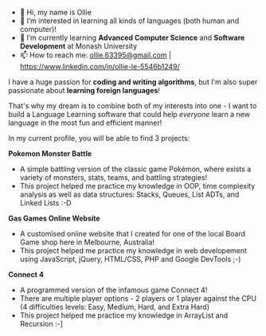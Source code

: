 - 👋 Hi, my name is Ollie
- 👀 I’m interested in learning all kinds of languages (both human and computer)!
- 🌱 I’m currently learning **Advanced Computer Science** and **Software Development** at Monash University
- 📫 How to reach me: ollie.63395@gmail.com | https://www.linkedin.com/in/ollie-le-5546b1249/

I have a huge passion for **coding and writing algorithms**, but I'm also super passionate about **learning foreign languages**!

That's why my dream is to combine both of my interests into one - I want to build a Language Learning software that could help _everyone_ learn a new language in the most fun and efficient manner!

In my current profile, you will be able to find 3 projects:

**Pokemon Monster Battle**
- A simple battling version of the classic game Pokémon, where exists a variety of monsters, stats, teams, and battling strategies!
- This project helped me practice my knowledge in OOP, time complexity analysis as well as data structures: Stacks, Queues, List ADTs, and Linked Lists :-D

**Gas Games Online Website**
- A customised online website that I created for one of the local Board Game shop here in Melbourne, Australia!
- This project helped me practice my knowledge in web developement using JavaScript, jQuery, HTML/CSS, PHP and Google DevTools ;-)

**Connect 4**
- A programmed version of the infamous game Connect 4!
- There are multiple player options - 2 players or 1 player against the CPU (4 difficulties levels: Easy, Medium, Hard, and Extra Hard)
- This project helped me practice my knowledge in ArrayList and Recursion :-]
